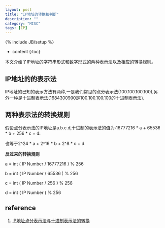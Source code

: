```yaml
---
layout: post
title: "IP地址的转换和判断"
description: ""
category: "MISC"
tags: [IP]
---
```

{% include JB/setup %}

* content
{:toc}

本文介绍了IP地址的字符串形式和数字形式的两种表示法以及相应的转换规则。
<!--excerpt-->

## IP地址的的表示法
IP地址的已知的表示方法有两种,一是我们常见的点分表示法(100.100.100.100),另外一种是十进制表示法(1684300900是100.100.100.100的十进制表示法).

## 两种表示法的转换规则
假设点分表示法的IP地址是a.b.c.d,十进制的表示法的值为:16777216 * a + 65536 * b + 256 * c + d.

也等于2^24 * a + 2^16 * b + 2^8 * c + d.


**反过来的转换规则**

a = int ( IP Number / 16777216 ) % 256

b = int ( IP Number / 65536    ) % 256

c = int ( IP Number / 256      ) % 256

d = int ( IP Number            ) % 256


## reference
1. [IP地址点分表示法与十进制表示法的转换](http://www.cnblogs.com/zhumk/archive/2005/05/11/57656.html)
